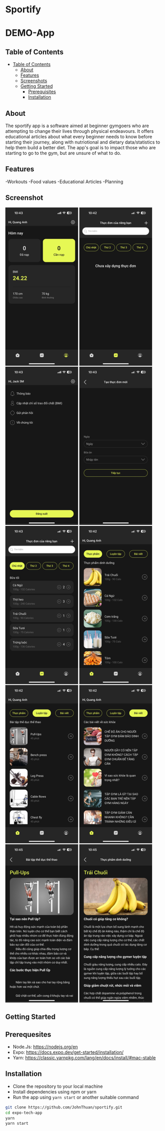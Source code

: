 # Sportify

# DEMO-App

## Table of Contents

-   [Table of Contents](#table-of-contents)
    -   [About](#about)
    -   [Features](#features)
    -   [Screenshots](#screenshots)
    -   [Getting Started](#getting-started)
        -   [Prerequisites](#prerequisites)
        -   [Installation](#installation)

## About
The sportify app is a software aimed at beginner gymgoers who are attempting to change their lives through physical endeavours. It offers educational articles about what every beginner needs to know before starting their journey, along with nutriotional and dietary data/statistics to help them build a better diet. The app's goal is to impact those who are starting to go to the gym, but are unsure of what to do.

          
## Features
-Workouts
-Food values
-Educational Articles
-Planning

## Screenshot
<p float='left'>
<img src="assets/Home page.jpg" width="45%" alt='screen1'>
<img src="assets/BuildingMenu.jpg" width="45%" alt='screen1'>
<img src="assets/Setting.jpg" width="45%" alt='screen1'>
<img src="assets/Tracking.jpg" width="45%" alt='screen1'>
<img src="assets/Food.jpg" width="45%" alt='screen1'>
<img src="assets/Food2.jpg" width="45%" alt='screen1'>
<img src="assets/Exercises.jpg" width="45%" alt='screen1'>
<img src="assets/Article.jpg" width="45%" alt='screen1'>
<img src="assets/Pull Up.jpg" width="45%" alt='screen1'>
<img src="assets/Banana.jpg" width="45%" alt='screen1'>
</p>


## Getting Started

## Prerequesites

-   Node.Js: https://nodejs.org/en
-   Expo: https://docs.expo.dev/get-started/installation/
-   Yarn: https://classic.yarnpkg.com/lang/en/docs/install/#mac-stable
  
## Installation

-   Clone the repository to your local machine
-   Install dependencies using npm or yarn
-   Run the app using `yarn start` or another suitable command

```bash
git clone https://github.com/JohnThuan/sportify.git
cd expo-tech-app
yarn
yarn start
```

